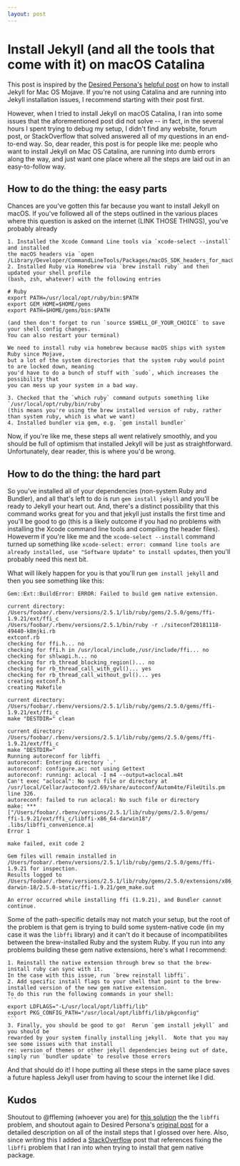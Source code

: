 ```yaml
---
layout: post
---
```


# Install Jekyll (and all the tools that come with it) on macOS Catalina

This post is inspired by the [Desired Persona's](https://desiredpersona.com/) [helpful post](https://desiredpersona.com/install-jekyll-on-macos/) on how to install Jekyll for Mac OS Mojave.  If you're not using Catalina and are running into Jekyll installation issues, I recommend starting with their post first.

However, when I tried to install Jekyll on macOS Catalina, I ran into some issues that the aforementioned post did not solve -- in fact, in the several hours I spent trying to debug my setup, I didn't find any website, forum post, or StackOverflow that solved answered all of my questions in an end-to-end way.  So, dear reader, this post is for people like me: people who want to install Jekyll on Mac OS Catalina, are running into dumb errors along the way, and just want one place where all the steps are laid out in an easy-to-follow way.  

## How to do the thing: the easy parts

Chances are you've gotten this far because you want to install Jekyll on macOS.  If you've followed all of the steps outlined in the various places where this question is asked on the internet (LINK THOSE THINGS), you've probably already

    1. Installed the Xcode Command Line tools via `xcode-select --install` and installed 
    the macOS headers via `open /Library/Developer/CommandLineTools/Packages/macOS_SDK_headers_for_macOS_10.14.pkg`
    2. Installed Ruby via Homebrew via `brew install ruby` and then updated your shell profile 
    (bash, zsh, whatever) with the following entries 
    
    # Ruby
    export PATH=/usr/local/opt/ruby/bin:$PATH
    export GEM_HOME=$HOME/gems
    export PATH=$HOME/gems/bin:$PATH

    (and then don't forget to run `source $SHELL_OF_YOUR_CHOICE` to save your shell config changes.  
    You can also restart your terminal)
    
    We need to install ruby via homebrew because macOS ships with system Ruby since Mojave, 
    but a lot of the system directories that the system ruby would point to are locked down, meaning 
    you'd have to do a bunch of stuff with `sudo`, which increases the possibility that 
    you can mess up your system in a bad way.

    3. Checked that the `which ruby` command outputs something like `/usr/local/opt/ruby/bin/ruby` 
    (this means you're using the brew installed version of ruby, rather than system ruby, which is what we want)
    4. Installed bundler via gem, e.g. `gem install bundler`

Now, if you're like me, these steps all went relatively smoothly, and you should be full of optimism that installed Jekyll will be just as straightforward.  Unfortunately, dear reader, this is where you'd be wrong.  

## How to do the thing: the hard part

So you've installed all of your dependencies (non-system Ruby and Bundler), and all that's left to do is run `gem install jekyll` and you'll be ready to Jekyll your heart out.  And, there's a distinct possibility that this command works great for you and that jekyll just installs the first time and you'll be good to go (this is a likely outcome if you had no problems with installing the Xcode command line tools and compiling the header files).  Howeverm if you're like me and the `xcode-select --install` command turned up something like ```xcode-select: error: command line tools are already installed, use "Software Update" to install updates```, then you'll probably need this next bit.

What will likely happen for you is that you'll run `gem install jekyll` and then you see something like this:

```
Gem::Ext::BuildError: ERROR: Failed to build gem native extension.

current directory:
/Users/foobar/.rbenv/versions/2.5.1/lib/ruby/gems/2.5.0/gems/ffi-1.9.21/ext/ffi_c
/Users/foobar/.rbenv/versions/2.5.1/bin/ruby -r ./siteconf20181118-49440-k8mjki.rb
extconf.rb
checking for ffi.h... no
checking for ffi.h in /usr/local/include,/usr/include/ffi... no
checking for shlwapi.h... no
checking for rb_thread_blocking_region()... no
checking for rb_thread_call_with_gvl()... yes
checking for rb_thread_call_without_gvl()... yes
creating extconf.h
creating Makefile

current directory:
/Users/foobar/.rbenv/versions/2.5.1/lib/ruby/gems/2.5.0/gems/ffi-1.9.21/ext/ffi_c
make "DESTDIR=" clean

current directory:
/Users/foobar/.rbenv/versions/2.5.1/lib/ruby/gems/2.5.0/gems/ffi-1.9.21/ext/ffi_c
make "DESTDIR="
Running autoreconf for libffi
autoreconf: Entering directory `.'
autoreconf: configure.ac: not using Gettext
autoreconf: running: aclocal -I m4 --output=aclocal.m4t
Can't exec "aclocal": No such file or directory at
/usr/local/Cellar/autoconf/2.69/share/autoconf/Autom4te/FileUtils.pm line 326.
autoreconf: failed to run aclocal: No such file or directory
make: ***
["/Users/foobar/.rbenv/versions/2.5.1/lib/ruby/gems/2.5.0/gems/
ffi-1.9.21/ext/ffi_c/libffi-x86_64-darwin18"/
.libs/libffi_convenience.a]
Error 1

make failed, exit code 2

Gem files will remain installed in
/Users/foobar/.rbenv/versions/2.5.1/lib/ruby/gems/2.5.0/gems/ffi-1.9.21 for inspection.
Results logged to
/Users/foobar/.rbenv/versions/2.5.1/lib/ruby/gems/2.5.0/extensions/x86_64-darwin-18/2.5.0-static/ffi-1.9.21/gem_make.out

An error occurred while installing ffi (1.9.21), and Bundler cannot continue.
```

Some of the path-specific details may not match your setup, but the root of the problem is that gem is trying to build some system-native code (in my case it was the `libffi` library) and it can't do it because of incompatibilites between the brew-installed Ruby and the system Ruby.  If you run into any problems building these gem native extensions, here's what I recommend:

    1. Reinstall the native extension through brew so that the brew-install ruby can sync with it.  
    In the case with this issue, run `brew reinstall libffi`.  
    2. Add specific install flags to your shell that point to the brew-installed version of the new gem native extension.  
    To do this run the following commands in your shell:
    ```
    export LDFLAGS="-L/usr/local/opt/libffi/lib"
    export PKG_CONFIG_PATH="/usr/local/opt/libffi/lib/pkgconfig"
    ```
    3. Finally, you should be good to go!  Rerun `gem install jekyll` and you should be 
    rewarded by your system finally installing jekyll.  Note that you may see some issues with that install 
    re: version of themes or other jekyll dependencies being out of date, simply run `bundler update` to resolve those errors

And that should do it!  I hope putting all these steps in the same place saves a future hapless Jekyll user from having to scour the internet like I did.

## Kudos

Shoutout to @ffleming (whoever you are) for [this solution](https://www.bountysource.com/issues/65069406-failed-to-build-gem-native-extension-on-macos-high-sierra) the the `libffi` problem, and shoutout again to Desired Persona's [original post](https://desiredpersona.com/install-jekyll-on-macos/) for a detailed description on all of the install steps that I glossed over here.  Also, since writing this I added a [StackOverflow](https://stackoverflow.com/questions/60807971/issues-building-the-libffi-gem-native-extension-when-trying-to-install-jekyll-on/60807981#60807981) post that references fixing the `libffi` problem that I ran into when trying to install that gem native package.
